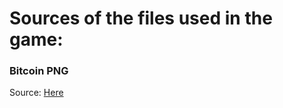 # Sources of the files used in the game:

### Bitcoin PNG
Source: [Here](https://pngimg.com/download/36992)
